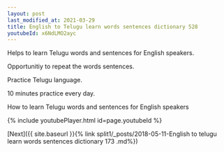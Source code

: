 ```yaml
---
layout: post
last_modified_at: 2021-03-29
title: English to Telugu learn words sentences dictionary 528 
youtubeId: x6NdLMO2ayc
---
```

 
 
Helps to learn Telugu words and sentences for English speakers.

Opportunitiy to repeat the words sentences. 

Practice Telugu language. 
 
10 minutes practice every day. 
 
How to learn Telugu words and sentences for English speakers 
 
{% include youtubePlayer.html id=page.youtubeId %}
 
 
[Next]({{ site.baseurl }}{% link  split1/_posts/2018-05-11-English to telugu learn words sentences dictionary 173 .md%})
 
